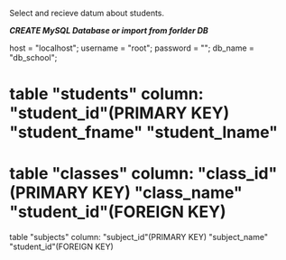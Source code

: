 
Select and recieve datum about students.

***CREATE MySQL Database or import from forlder DB***

host = "localhost";
username = "root";
password = "";
db_name = "db_school";

table "students"
column:
    "student_id"(PRIMARY KEY)
    "student_fname"
    "student_lname"
================
table "classes"
column:
    "class_id"(PRIMARY KEY)
    "class_name"
    "student_id"(FOREIGN KEY)
================
table "subjects"
column:
    "subject_id"(PRIMARY KEY)
    "subject_name"
    "student_id"(FOREIGN KEY)